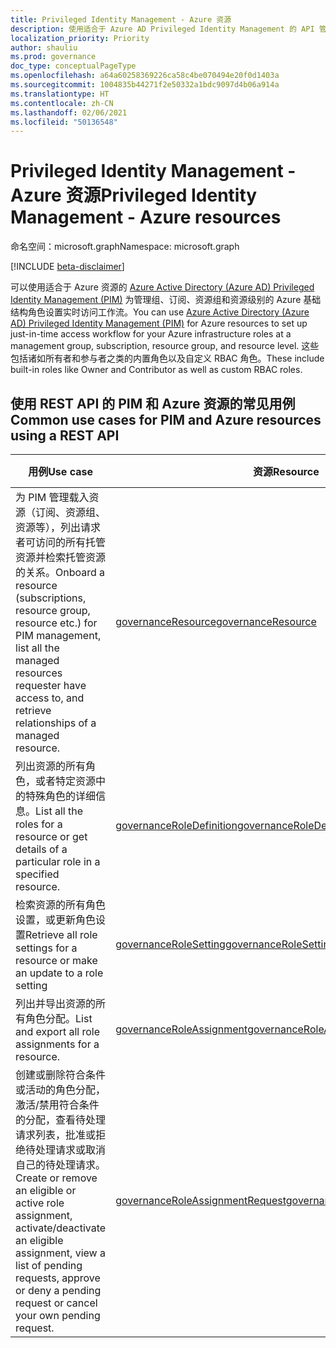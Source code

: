 ```yaml
---
title: Privileged Identity Management - Azure 资源
description: 使用适合于 Azure AD Privileged Identity Management 的 API 管理 Azure 资源。
localization_priority: Priority
author: shauliu
ms.prod: governance
doc_type: conceptualPageType
ms.openlocfilehash: a64a60258369226ca58c4be070494e20f0d1403a
ms.sourcegitcommit: 1004835b44271f2e50332a1bdc9097d4b06a914a
ms.translationtype: HT
ms.contentlocale: zh-CN
ms.lasthandoff: 02/06/2021
ms.locfileid: "50136548"
---
```

# <a name="privileged-identity-management---azure-resources"></a><span data-ttu-id="e4d48-103">Privileged Identity Management - Azure 资源</span><span class="sxs-lookup"><span data-stu-id="e4d48-103">Privileged Identity Management - Azure resources</span></span>

<span data-ttu-id="e4d48-104">命名空间：microsoft.graph</span><span class="sxs-lookup"><span data-stu-id="e4d48-104">Namespace: microsoft.graph</span></span>

[!INCLUDE [beta-disclaimer](../../includes/beta-disclaimer.md)]

<span data-ttu-id="e4d48-105">可以使用适合于 Azure 资源的 [Azure Active Directory (Azure AD) Privileged Identity Management (PIM)](/azure/active-directory/privileged-identity-management/pim-configure) 为管理组、订阅、资源组和资源级别的 Azure 基础结构角色设置实时访问工作流。</span><span class="sxs-lookup"><span data-stu-id="e4d48-105">You can use [Azure Active Directory (Azure AD) Privileged Identity Management (PIM)](/azure/active-directory/privileged-identity-management/pim-configure) for Azure resources to set up just-in-time access workflow for your Azure infrastructure roles at a management group, subscription, resource group, and resource level.</span></span> <span data-ttu-id="e4d48-106">这些包括诸如所有者和参与者之类的内置角色以及自定义 RBAC 角色。</span><span class="sxs-lookup"><span data-stu-id="e4d48-106">These include built-in roles like Owner and Contributor as well as custom RBAC roles.</span></span>

## <a name="common-use-cases-for-pim-and-azure-resources-using-a-rest-api"></a><span data-ttu-id="e4d48-107">使用 REST API 的 PIM 和 Azure 资源的常见用例</span><span class="sxs-lookup"><span data-stu-id="e4d48-107">Common use cases for PIM and Azure resources using a REST API</span></span>

| <span data-ttu-id="e4d48-108">用例</span><span class="sxs-lookup"><span data-stu-id="e4d48-108">Use case</span></span> | <span data-ttu-id="e4d48-109">资源</span><span class="sxs-lookup"><span data-stu-id="e4d48-109">Resource</span></span> | <span data-ttu-id="e4d48-110">另请参阅</span><span class="sxs-lookup"><span data-stu-id="e4d48-110">See also</span></span> |
| --- | --- | --- |
| <span data-ttu-id="e4d48-111">为 PIM 管理载入资源（订阅、资源组、资源等），列出请求者可访问的所有托管资源并检索托管资源的关系。</span><span class="sxs-lookup"><span data-stu-id="e4d48-111">Onboard a resource (subscriptions, resource group, resource etc.) for PIM management, list all the managed resources requester have access to, and retrieve relationships of a managed resource.</span></span> | [<span data-ttu-id="e4d48-112">governanceResource</span><span class="sxs-lookup"><span data-stu-id="e4d48-112">governanceResource</span></span>](governanceresource.md) | [<span data-ttu-id="e4d48-113">角色发现和管理</span><span class="sxs-lookup"><span data-stu-id="e4d48-113">Role discovery and management</span></span>](/azure/active-directory/privileged-identity-management/pim-resource-roles-discover-resources) |
| <span data-ttu-id="e4d48-114">列出资源的所有角色，或者特定资源中的特殊角色的详细信息。</span><span class="sxs-lookup"><span data-stu-id="e4d48-114">List all the roles for a resource or get details of a particular role in a specified resource.</span></span> | [<span data-ttu-id="e4d48-115">governanceRoleDefinition</span><span class="sxs-lookup"><span data-stu-id="e4d48-115">governanceRoleDefinition</span></span>](governanceroledefinition.md) |  |
| <span data-ttu-id="e4d48-116">检索资源的所有角色设置，或更新角色设置</span><span class="sxs-lookup"><span data-stu-id="e4d48-116">Retrieve all role settings for a resource or make an update to a role setting</span></span> | [<span data-ttu-id="e4d48-117">governanceRoleSetting</span><span class="sxs-lookup"><span data-stu-id="e4d48-117">governanceRoleSetting</span></span>](governancerolesetting.md) | [<span data-ttu-id="e4d48-118">配置角色设置</span><span class="sxs-lookup"><span data-stu-id="e4d48-118">Configure role setting</span></span>](/azure/active-directory/privileged-identity-management/pim-resource-roles-configure-role-settings) |
| <span data-ttu-id="e4d48-119">列出并导出资源的所有角色分配。</span><span class="sxs-lookup"><span data-stu-id="e4d48-119">List and export all role assignments for a resource.</span></span> | [<span data-ttu-id="e4d48-120">governanceRoleAssignment</span><span class="sxs-lookup"><span data-stu-id="e4d48-120">governanceRoleAssignment</span></span>](governanceroleassignment.md) | [<span data-ttu-id="e4d48-121">导出角色分配</span><span class="sxs-lookup"><span data-stu-id="e4d48-121">Export role assignments</span></span>](/azure/active-directory/privileged-identity-management/azure-pim-resource-rbac#export-role-assignments-with-children) |
| <span data-ttu-id="e4d48-122">创建或删除符合条件或活动的角色分配，激活/禁用符合条件的分配，查看待处理请求列表，批准或拒绝待处理请求或取消自己的待处理请求。</span><span class="sxs-lookup"><span data-stu-id="e4d48-122">Create or remove an eligible or active role assignment, activate/deactivate an eligible assignment, view a list of pending requests, approve or deny a pending request or cancel your own pending request.</span></span> | [<span data-ttu-id="e4d48-123">governanceRoleAssignmentRequest</span><span class="sxs-lookup"><span data-stu-id="e4d48-123">governanceRoleAssignmentRequest</span></span>](governanceroleassignmentrequest.md) | [<span data-ttu-id="e4d48-124">角色分配</span><span class="sxs-lookup"><span data-stu-id="e4d48-124">Role Assignment</span></span>](/azure/active-directory/privileged-identity-management/pim-resource-roles-assign-roles)<br/>[<span data-ttu-id="e4d48-125">角色激活</span><span class="sxs-lookup"><span data-stu-id="e4d48-125">Role activation</span></span>](/azure/active-directory/privileged-identity-management/pim-resource-roles-activate-your-roles)<br/>[<span data-ttu-id="e4d48-126">审批请求</span><span class="sxs-lookup"><span data-stu-id="e4d48-126">Approve requests</span></span>](/azure/active-directory/privileged-identity-management/azure-ad-pim-approval-workflow) |

<!-- uuid: 8fcb5dbc-d5aa-4681-8e31-b001d5168d79
2015-10-25 14:57:30 UTC -->
<!--
{
  "type": "#page.annotation",
  "description": "Service root",
  "keywords": "",
  "section": "documentation",
  "tocPath": "",
  "suppressions": []
}
-->

